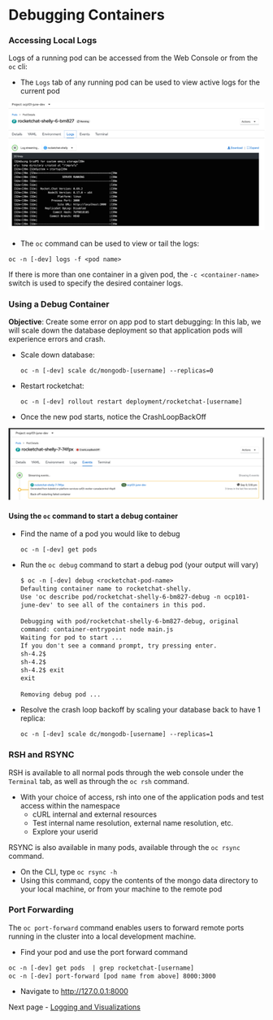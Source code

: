 # Debugging Containers

### Accessing Local Logs
Logs of a running pod can be accessed from the Web Console or from the `oc` cli: 

- The `Logs` tab of any running pod can be used to view active logs for the current pod

![](./images/09_debugging_00.png)

- The `oc` command can be used to view or tail the logs: 

```
oc -n [-dev] logs -f <pod name>
```
If there is more than one container in a given pod, the `-c <container-name>` switch is used to specify the desired container logs. 

### Using a Debug Container

__Objective__: Create some error on app pod to start debugging:
In this lab, we will scale down the database deployment so that application pods will experience errors and crash.
- Scale down database:  
    ```
    oc -n [-dev] scale dc/mongodb-[username] --replicas=0
    ```
- Restart rocketchat:
    ```
    oc -n [-dev] rollout restart deployment/rocketchat-[username]
    ```
- Once the new pod starts, notice the CrashLoopBackOff

![](./images/09_debugging_01.png)

#### Using the `oc` command to start a debug container

- Find the name of a pod you would like to debug 
    ```
    oc -n [-dev] get pods
    ```
- Run the `oc debug` command to start a debug pod (your output will vary)
    ```
    $ oc -n [-dev] debug <rocketchat-pod-name>
    Defaulting container name to rocketchat-shelly.
    Use 'oc describe pod/rocketchat-shelly-6-bm827-debug -n ocp101-june-dev' to see all of the containers in this pod.

    Debugging with pod/rocketchat-shelly-6-bm827-debug, original command: container-entrypoint node main.js
    Waiting for pod to start ...
    If you don't see a command prompt, try pressing enter.
    sh-4.2$ 
    sh-4.2$ 
    sh-4.2$ exit
    exit

    Removing debug pod ...
    ```
- Resolve the crash loop backoff by scaling your database back to have 1 replica: 
    ```
    oc -n [-dev] scale dc/mongodb-[username] --replicas=1
    ```

### RSH and RSYNC
RSH is available to all normal pods through the web console under the `Terminal` tab, as well as through the 
`oc rsh` command. 

- With your choice of access, rsh into one of the application pods and test access within the namespace
    - cURL internal and external resources
    - Test internal name resolution, external name resolution, etc. 
    - Explore your userid

RSYNC is also available in many pods, available through the `oc rsync` command. 
- On the CLI, type `oc rsync -h` 
- Using this command, copy the contents of the mongo data directory to your local machine, or from your machine to the remote pod


### Port Forwarding
The `oc port-forward` command enables users to forward remote ports running in the cluster
into a local development machine. 

- Find your pod and use the port forward command

```
oc -n [-dev] get pods  | grep rocketchat-[username]
oc -n [-dev] port-forward [pod name from above] 8000:3000
```

- Navigate to http://127.0.0.1:8000

Next page - [Logging and Visualizations](./12_logging_and_visualizations.md)
